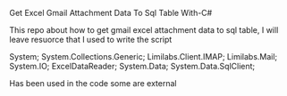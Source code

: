 Get Excel Gmail Attachment Data To Sql Table With-C#

This repo about how to get gmail excel attachment data to sql table, I will leave resuorce that I used to write the script


System;
System.Collections.Generic;
Limilabs.Client.IMAP;
Limilabs.Mail; 
System.IO;
ExcelDataReader;
System.Data;
System.Data.SqlClient;

Has been used in the code some are external



